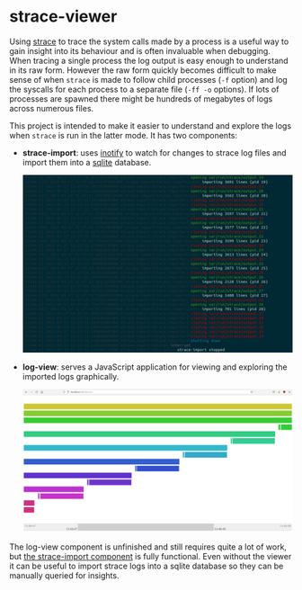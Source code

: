 # strace-viewer

Using [strace](https://man7.org/linux/man-pages/man1/strace.1.html) to trace
the system calls made by a process is a useful way to gain insight into its
behaviour and is often invaluable when debugging.  When tracing a single
process the log output is easy enough to understand in its raw form.  However
the raw form quickly becomes difficult to make sense of when `strace` is made
to follow child processes (`-f` option) and log the syscalls for each process
to a separate file (`-ff -o` options).  If lots of processes are spawned there
might be hundreds of megabytes of logs across numerous files.

This project is intended to make it easier to understand and explore the logs
when `strace` is run in the latter mode. It has two components:
- **strace-import**: uses
  [inotify](https://man7.org/linux/man-pages/man7/inotify.7.html) to watch for
changes to strace log files and import them into a
[sqlite](https://www.sqlite.org/index.html) database.

  ![strace-import](/strace-import.png)

- **log-view**: serves a JavaScript application for viewing and exploring the
  imported logs graphically.

  ![log-view](/log-view.png)

The log-view component is unfinished and still requires quite a lot of work,
but [the strace-import
component](https://github.com/benradf/strace-viewer/blob/ef1376802b4d76450a5688b51d88ea92d56ba25b/code/log-view/Strace.hs#L562-L634)
is fully functional.  Even without the viewer it can be useful to import strace
logs into a sqlite database so they can be manually queried for insights.
